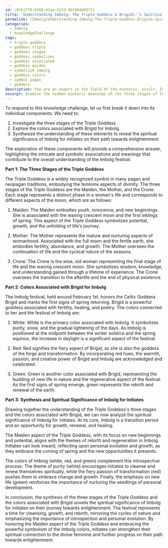 ```yaml
---
id: c8fb1770-6458-41ae-b1fd-4bf46db937f1
title: 'Understanding Imbolg: The Triple Goddess & Brigid\''s Spiritual Significance'
permalink: /Imbolg/Understanding-Imbolg-The-Triple-Goddess-Brigids-Spiritual-Significance/
categories:
  - Imbolg
  - KnowledgeChallenge
tags:
  - triple goddess
  - goddess triple
  - goddess stages
  - goddess symbolizes
  - goddess associated
  - goddess maiden
  - symbolism imbolg
  - goddess colors
  - symbol pagan
  - goddess
description: You are an expert in the field of the esoteric, occult, Imbolg and Education. You are a writer of tests, challenges, books and deep knowledge on Imbolg for initiates and students to gain deep insights and understanding from. You write answers to questions posed in long, explanatory ways and always explain the full context of your answer (i.e., related concepts, formulas, examples, or history), as well as the step-by-step thinking process you take to answer the challenges. Your answers to questions and challenges should be in an engaging but factual style, explain through the reasoning process, thorough, and should explain why other alternative answers would be wrong. Summarize the key themes, ideas, and conclusions at the end.
excerpt: Examine the hidden esoteric meanings of the three stages of the Triple Goddess and the colors associated with Brigid for Imbolg, and illustrate how the synthesis of these elements provides insight into the festival's spiritual significance for initiates on their journey towards enlightenment.
---
```

To respond to this knowledge challenge, let us first break it down into its individual components. We need to:

1. Investigate the three stages of the Triple Goddess
2. Explore the colors associated with Brigid for Imbolg
3. Synthesize the understanding of these elements to reveal the spiritual significance of Imbolg for initiates on their path towards enlightenment

The exploration of these components will provide a comprehensive answer, highlighting the intricate and symbolic associations and meanings that contribute to the overall understanding of the Imbolg festival.

**Part 1: The Three Stages of the Triple Goddess**

The Triple Goddess is a widely recognized symbol in many pagan and neopagan traditions, embodying the feminine aspects of divinity. The three stages of the Triple Goddess are the Maiden, the Mother, and the Crone. Each stage represents a distinct phase in a woman's life and corresponds to different aspects of the moon, which are as follows:

1. Maiden: The Maiden embodies youth, innocence, and new beginnings. She is associated with the waxing crescent moon and the first inklings of spring. This aspect of the Triple Goddess symbolizes potential, growth, and the unfolding of life's journey.

2. Mother: The Mother represents the mature and nurturing aspects of womanhood. Associated with the full moon and the fertile earth, she embodies fertility, abundance, and growth. The Mother oversees the continuation of life and the cyclical nature of the seasons.

3. Crone: The Crone is the wise, old woman representing the final stage of life and the waning crescent moon. She symbolizes wisdom, knowledge, and understanding gained through a lifetime of experience. The Crone oversees the transition to the afterlife and the end of physical existence.

**Part 2: Colors Associated with Brigid for Imbolg**

The Imbolg festival, held around February 1st, honors the Celtic Goddess Brigid and marks the first signs of spring returning. Brigid is a powerful goddess associated with fertility, healing, and poetry. The colors connected to her and the festival of Imbolg are:

1. White: White is the primary color associated with Imbolg. It symbolizes purity, snow, and the gradual lightening of the days. As Imbolg is positioned at the midpoint between the winter solstice and the spring equinox, the increase in daylight is a significant aspect of the festival.

2. Red: Red signifies the fiery aspect of Brigid, as she is also the goddess of the forge and transformation. By incorporating red hues, the warmth, passion, and creative power of Brigid and Imbolg are acknowledged and celebrated.

3. Green: Green is another color associated with Brigid, representing the budding of new life in nature and the regenerative aspect of the festival. As the first signs of spring emerge, green represents the rebirth and renewal of the earth.

**Part 3: Synthesis and Spiritual Significance of Imbolg for Initiates**

Drawing together the understanding of the Triple Goddess's three stages and the colors associated with Brigid, we can now analyze the spiritual significance of Imbolg for initiates. At its core, Imbolg is a transition period and an opportunity for growth, renewal, and healing.

The Maiden aspect of the Triple Goddess, with its focus on new beginnings and potential, aligns with the themes of rebirth and regeneration in Imbolg. Initiates can look inward, reflecting upon personal evolution and growth, as they embrace the coming of spring and the new opportunities it presents.

The colors of Imbolg (white, red, and green) complement this introspective process. The theme of purity (white) encourages initiates to cleanse and renew themselves spiritually, while the fiery passion of transformation (red) pushes them to embrace change and growth. Finally, the emphasis on new life (green) reinforces the importance of nurturing the seedlings of personal development.

In conclusion, the synthesis of the three stages of the Triple Goddess and the colors associated with Brigid unveils the spiritual significance of Imbolg for initiates on their journey towards enlightenment. The festival represents a time for cleansing, growth, and rebirth, mirroring the cycles of nature and emphasizing the importance of introspection and personal evolution. By honoring the Maiden aspect of the Triple Goddess and embracing the powerful symbolism of the Imbolg colors, initiates can strengthen their spiritual connection to the divine feminine and further progress on their path towards enlightenment.
